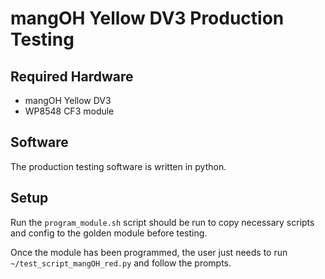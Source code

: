 # mangOH Yellow DV3 Production Testing

## Required Hardware
- mangOH Yellow DV3
- WP8548 CF3 module

## Software
The production testing software is written in python. 

## Setup
Run the `program_module.sh` script should
be run to copy necessary scripts and config to the golden module before testing.

Once the module has been programmed, the user just needs to run `~/test_script_mangOH_red.py` and
follow the prompts.
